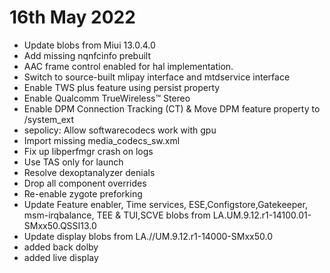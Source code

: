 # 16th May 2022
- Update blobs from Miui 13.0.4.0
- Add missing nqnfcinfo prebuilt
- AAC frame control enabled for hal implementation.
- Switch to source-built mlipay interface and mtdservice interface
- Enable TWS plus feature using persist property
- Enable Qualcomm TrueWireless™ Stereo
- Enable DPM Connection Tracking (CT) & Move DPM feature property to /system_ext
- sepolicy: Allow softwarecodecs work with gpu
- Import missing media_codecs_sw.xml
- Fix up libperfmgr crash on logs 
- Use TAS only for launch
- Resolve dexoptanalyzer denials
- Drop all component overrides
- Re-enable zygote preforking
- Update Feature enabler, Time services, ESE,Configstore,Gatekeeper, msm-irqbalance, TEE & TUI,SCVE blobs from LA.UM.9.12.r1-14100.01-SMxx50.QSSI13.0
- Update display blobs from LA.//UM.9.12.r1-14000-SMxx50.0
- added back dolby
- added live display
